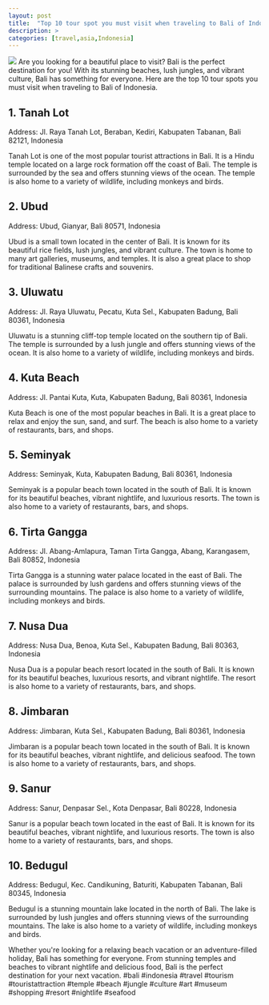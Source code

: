 ```yaml
---
layout: post
title:  "Top 10 tour spot you must visit when traveling to Bali of Indonesia "
description: >
categories: [travel,asia,Indonesia]
---
```

<img src="https://source.unsplash.com/1600x900/?bali,indonesia,travel">
Are you looking for a beautiful place to visit? Bali is the perfect destination for you! With its stunning beaches, lush jungles, and vibrant culture, Bali has something for everyone. Here are the top 10 tour spots you must visit when traveling to Bali of Indonesia.

## 1. Tanah Lot 
Address: Jl. Raya Tanah Lot, Beraban, Kediri, Kabupaten Tabanan, Bali 82121, Indonesia

Tanah Lot is one of the most popular tourist attractions in Bali. It is a Hindu temple located on a large rock formation off the coast of Bali. The temple is surrounded by the sea and offers stunning views of the ocean. The temple is also home to a variety of wildlife, including monkeys and birds.

## 2. Ubud 
Address: Ubud, Gianyar, Bali 80571, Indonesia

Ubud is a small town located in the center of Bali. It is known for its beautiful rice fields, lush jungles, and vibrant culture. The town is home to many art galleries, museums, and temples. It is also a great place to shop for traditional Balinese crafts and souvenirs.

## 3. Uluwatu 
Address: Jl. Raya Uluwatu, Pecatu, Kuta Sel., Kabupaten Badung, Bali 80361, Indonesia

Uluwatu is a stunning cliff-top temple located on the southern tip of Bali. The temple is surrounded by a lush jungle and offers stunning views of the ocean. It is also home to a variety of wildlife, including monkeys and birds.

## 4. Kuta Beach 
Address: Jl. Pantai Kuta, Kuta, Kabupaten Badung, Bali 80361, Indonesia

Kuta Beach is one of the most popular beaches in Bali. It is a great place to relax and enjoy the sun, sand, and surf. The beach is also home to a variety of restaurants, bars, and shops.

## 5. Seminyak 
Address: Seminyak, Kuta, Kabupaten Badung, Bali 80361, Indonesia

Seminyak is a popular beach town located in the south of Bali. It is known for its beautiful beaches, vibrant nightlife, and luxurious resorts. The town is also home to a variety of restaurants, bars, and shops.

## 6. Tirta Gangga 
Address: Jl. Abang-Amlapura, Taman Tirta Gangga, Abang, Karangasem, Bali 80852, Indonesia

Tirta Gangga is a stunning water palace located in the east of Bali. The palace is surrounded by lush gardens and offers stunning views of the surrounding mountains. The palace is also home to a variety of wildlife, including monkeys and birds.

## 7. Nusa Dua 
Address: Nusa Dua, Benoa, Kuta Sel., Kabupaten Badung, Bali 80363, Indonesia

Nusa Dua is a popular beach resort located in the south of Bali. It is known for its beautiful beaches, luxurious resorts, and vibrant nightlife. The resort is also home to a variety of restaurants, bars, and shops.

## 8. Jimbaran 
Address: Jimbaran, Kuta Sel., Kabupaten Badung, Bali 80361, Indonesia

Jimbaran is a popular beach town located in the south of Bali. It is known for its beautiful beaches, vibrant nightlife, and delicious seafood. The town is also home to a variety of restaurants, bars, and shops.

## 9. Sanur 
Address: Sanur, Denpasar Sel., Kota Denpasar, Bali 80228, Indonesia

Sanur is a popular beach town located in the east of Bali. It is known for its beautiful beaches, vibrant nightlife, and luxurious resorts. The town is also home to a variety of restaurants, bars, and shops.

## 10. Bedugul 
Address: Bedugul, Kec. Candikuning, Baturiti, Kabupaten Tabanan, Bali 80345, Indonesia

Bedugul is a stunning mountain lake located in the north of Bali. The lake is surrounded by lush jungles and offers stunning views of the surrounding mountains. The lake is also home to a variety of wildlife, including monkeys and birds.

Whether you're looking for a relaxing beach vacation or an adventure-filled holiday, Bali has something for everyone. From stunning temples and beaches to vibrant nightlife and delicious food, Bali is the perfect destination for your next vacation. #bali #indonesia #travel #tourism #touristattraction #temple #beach #jungle #culture #art #museum #shopping #resort #nightlife #seafood